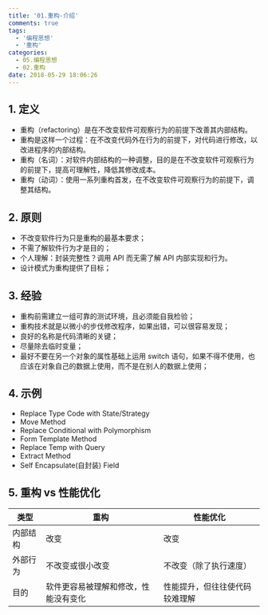 ```yaml
---
title: '01.重构-介绍'
comments: true
tags:
  - '编程思想'
  - '重构'
categories:
  - 05.编程思想
  - 02.重构
date: 2018-05-29 18:06:26
---
```


## 1. 定义

- 重构（refactoring）是在不改变软件可观察行为的前提下改善其内部结构。
- 重构是这样一个过程：在不改变代码外在行为的前提下，对代码进行修改，以改进程序的内部结构。
- 重构（名词）：对软件内部结构的一种调整，目的是在不改变软件可观察行为的前提下，提高可理解性，降低其修改成本。
- 重构（动词）：使用一系列重构首发，在不改变软件可观察行为的前提下，调整其结构。

## 2. 原则

- 不改变软件行为只是重构的最基本要求；
- 不需了解软件行为才是目的；
- 个人理解：封装完整性？调用 API 而无需了解 API 内部实现和行为。
- 设计模式为重构提供了目标；

## 3. 经验

- 重构前需建立一组可靠的测试环境，且必须能自我检验；
- 重构技术就是以微小的步伐修改程序，如果出错，可以很容易发现；
- 良好的名称是代码清晰的关键；
- 尽量除去临时变量；
- 最好不要在另一个对象的属性基础上运用 switch 语句，如果不得不使用，也应该在对象自己的数据上使用，而不是在别人的数据上使用；

## 4. 示例

- Replace Type Code with State/Strategy
- Move Method
- Replace Conditional with Polymorphism
- Form Template Method
- Replace Temp with Query
- Extract Method
- Self Encapsulate(自封装) Field

## 5. 重构 vs 性能优化

类型|重构|性能优化
----|----|----
内部结构|改变|改变
外部行为|不改变或很小改变|不改变（除了执行速度）
目的|软件更容易被理解和修改，性能没有变化|性能提升，但往往使代码较难理解
